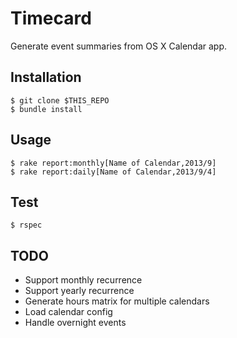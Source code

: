 # Timecard

Generate event summaries from OS X Calendar app.

## Installation

```
$ git clone $THIS_REPO
$ bundle install
```

## Usage

```
$ rake report:monthly[Name of Calendar,2013/9]
$ rake report:daily[Name of Calendar,2013/9/4]
```

## Test

```
$ rspec
```

## TODO

- Support monthly recurrence
- Support yearly recurrence
- Generate hours matrix for multiple calendars
- Load calendar config
- Handle overnight events
